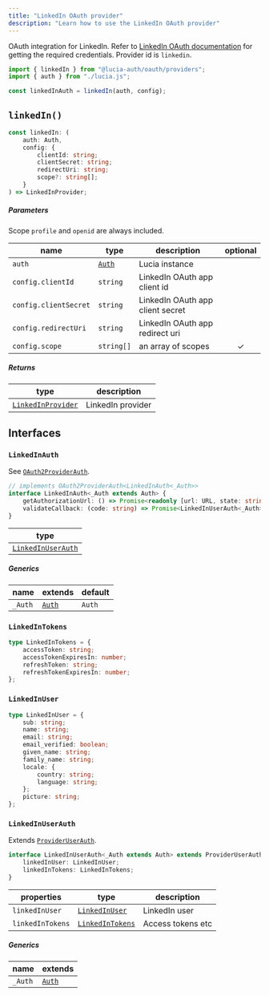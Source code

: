 ```yaml
---
title: "LinkedIn OAuth provider"
description: "Learn how to use the LinkedIn OAuth provider"
---
```


OAuth integration for LinkedIn. Refer to [LinkedIn OAuth documentation](https:/.microsoft.com/en-us/linkedin/shared/authentication/authorization-code-flow?tabs=HTTPS1) for getting the required credentials. Provider id is `linkedin`.

```ts
import { linkedIn } from "@lucia-auth/oauth/providers";
import { auth } from "./lucia.js";

const linkedInAuth = linkedIn(auth, config);
```

## `linkedIn()`

```ts
const linkedIn: (
	auth: Auth,
	config: {
		clientId: string;
		clientSecret: string;
		redirectUri: string;
		scope?: string[];
	}
) => LinkedInProvider;
```

##### Parameters

Scope `profile` and `openid` are always included.

| name                  | type                                       | description                      | optional |
| --------------------- | ------------------------------------------ | -------------------------------- | :------: |
| `auth`                | [`Auth`](/reference/lucia/interfaces/auth) | Lucia instance                   |          |
| `config.clientId`     | `string`                                   | LinkedIn OAuth app client id     |          |
| `config.clientSecret` | `string`                                   | LinkedIn OAuth app client secret |          |
| `config.redirectUri`  | `string`                                   | LinkedIn OAuth app redirect uri  |          |
| `config.scope`        | `string[]`                                 | an array of scopes               |    ✓     |

##### Returns

| type                                    | description       |
| --------------------------------------- | ----------------- |
| [`LinkedInProvider`](#linkedinprovider) | LinkedIn provider |

## Interfaces

### `LinkedInAuth`

See [`OAuth2ProviderAuth`](/reference/oauth/interfaces/oauth2providerauth).

```ts
// implements OAuth2ProviderAuth<LinkedInAuth<_Auth>>
interface LinkedInAuth<_Auth extends Auth> {
	getAuthorizationUrl: () => Promise<readonly [url: URL, state: string]>;
	validateCallback: (code: string) => Promise<LinkedInUserAuth<_Auth>>;
}
```

| type                                    |
| --------------------------------------- |
| [`LinkedInUserAuth`](#linkedinuserauth) |

##### Generics

| name    | extends                                    | default |
| ------- | ------------------------------------------ | ------- |
| `_Auth` | [`Auth`](/reference/lucia/interfaces/auth) | `Auth`  |

### `LinkedInTokens`

```ts
type LinkedInTokens = {
	accessToken: string;
	accessTokenExpiresIn: number;
	refreshToken: string;
	refreshTokenExpiresIn: number;
};
```

### `LinkedInUser`

```ts
type LinkedInUser = {
	sub: string;
	name: string;
	email: string;
	email_verified: boolean;
	given_name: string;
	family_name: string;
	locale: {
		country: string;
		language: string;
	};
	picture: string;
};
```

### `LinkedInUserAuth`

Extends [`ProviderUserAuth`](/reference/oauth/interfaces/provideruserauth).

```ts
interface LinkedInUserAuth<_Auth extends Auth> extends ProviderUserAuth<_Auth> {
	linkedInUser: LinkedInUser;
	linkedInTokens: LinkedInTokens;
}
```

| properties       | type                                | description       |
| ---------------- | ----------------------------------- | ----------------- |
| `linkedInUser`   | [`LinkedInUser`](#linkedinuser)     | LinkedIn user     |
| `linkedInTokens` | [`LinkedInTokens`](#linkedintokens) | Access tokens etc |

##### Generics

| name    | extends                                    |
| ------- | ------------------------------------------ |
| `_Auth` | [`Auth`](/reference/lucia/interfaces/auth) |
